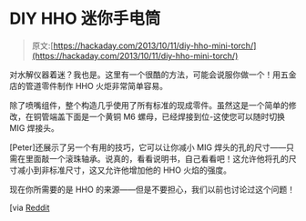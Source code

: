 # DIY HHO 迷你手电筒

> 原文:[https://hackaday.com/2013/10/11/diy-hho-mini-torch/](https://hackaday.com/2013/10/11/diy-hho-mini-torch/)

对水解仪器着迷？我也是。这里有一个很酷的方法，可能会说服你做一个！用五金店的管道零件制作 HHO 火炬非常简单容易。

除了喷嘴组件，整个构造几乎使用了所有标准的现成零件。虽然这是一个简单的修改，在铜管端盖下面是一个黄铜 M6 螺母，已经焊接到位-这使您可以随时切换 MIG 焊接头。

[Peter]还展示了另一个有用的技巧，它可以让你减小 MIG 焊头的孔的尺寸——只需在里面敲一个滚珠轴承。说真的，看看说明书，自己看看吧！这允许他将孔的尺寸减小到非标准尺寸，这又允许他增加他的 HHO 火焰的强度。

现在你所需要的是 HHO 的来源——但是不要担心，我们以前也讨论过这个问题！ [](http://www.instructables.com/id/DIY-HHO-Torch-Water-Torch-for-only-4/) 

[via [Reddit](http://www.reddit.com/r/metalworking/comments/1o6bm0/assemble_a_hho_mini_torch_from_plumbing_parts/)